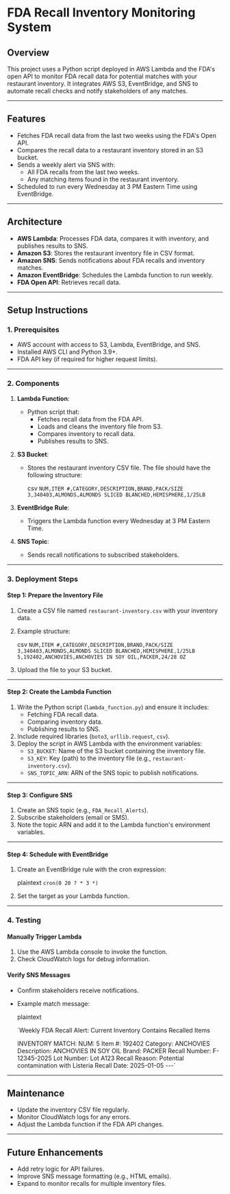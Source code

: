 FDA Recall Inventory Monitoring System
======================================

**Overview**
------------
This project uses a Python script deployed in AWS Lambda and the FDA's open API to monitor FDA recall data for potential matches with your restaurant inventory. It integrates AWS S3, EventBridge, and SNS to automate recall checks and notify stakeholders of any matches.

* * * * *

**Features**
------------

-   Fetches FDA recall data from the last two weeks using the FDA's Open API.
-   Compares the recall data to a restaurant inventory stored in an S3 bucket.
-   Sends a weekly alert via SNS with:
    -   All FDA recalls from the last two weeks.
    -   Any matching items found in the restaurant inventory.
-   Scheduled to run every Wednesday at 3 PM Eastern Time using EventBridge.

* * * * *

**Architecture**
----------------

-   **AWS Lambda**: Processes FDA data, compares it with inventory, and publishes results to SNS.
-   **Amazon S3**: Stores the restaurant inventory file in CSV format.
-   **Amazon SNS**: Sends notifications about FDA recalls and inventory matches.
-   **Amazon EventBridge**: Schedules the Lambda function to run weekly.
-   **FDA Open API**: Retrieves recall data.

* * * * *

**Setup Instructions**
----------------------

### **1\. Prerequisites**

-   AWS account with access to S3, Lambda, EventBridge, and SNS.
-   Installed AWS CLI and Python 3.9+.
-   FDA API key (if required for higher request limits).

* * * * *

### **2\. Components**

1.  **Lambda Function**:

    -   Python script that:
        -   Fetches recall data from the FDA API.
        -   Loads and cleans the inventory file from S3.
        -   Compares inventory to recall data.
        -   Publishes results to SNS.
2.  **S3 Bucket**:

    -   Stores the restaurant inventory CSV file. The file should have the following structure:

        csv
        `NUM,ITEM #,CATEGORY,DESCRIPTION,BRAND,PACK/SIZE
        3,340403,ALMONDS,ALMONDS SLICED BLANCHED,HEMISPHERE,1/25LB`

3.  **EventBridge Rule**:

    -   Triggers the Lambda function every Wednesday at 3 PM Eastern Time.
4.  **SNS Topic**:

    -   Sends recall notifications to subscribed stakeholders.

* * * * *

### **3\. Deployment Steps**

#### **Step 1: Prepare the Inventory File**

1.  Create a CSV file named `restaurant-inventory.csv` with your inventory data.
2.  Example structure:

    csv
    `NUM,ITEM #,CATEGORY,DESCRIPTION,BRAND,PACK/SIZE
    3,340403,ALMONDS,ALMONDS SLICED BLANCHED,HEMISPHERE,1/25LB
    5,192402,ANCHOVIES,ANCHOVIES IN SOY OIL,PACKER,24/28 OZ`

3.  Upload the file to your S3 bucket.

* * * * *

#### **Step 2: Create the Lambda Function**

1.  Write the Python script (`lambda_function.py`) and ensure it includes:
    -   Fetching FDA recall data.
    -   Comparing inventory data.
    -   Publishing results to SNS.
2.  Include required libraries (`boto3`, `urllib.request`, `csv`).
3.  Deploy the script in AWS Lambda with the environment variables:
    -   `S3_BUCKET`: Name of the S3 bucket containing the inventory file.
    -   `S3_KEY`: Key (path) to the inventory file (e.g., `restaurant-inventory.csv`).
    -   `SNS_TOPIC_ARN`: ARN of the SNS topic to publish notifications.

* * * * *

#### **Step 3: Configure SNS**

1.  Create an SNS topic (e.g., `FDA_Recall_Alerts`).
2.  Subscribe stakeholders (email or SMS).
3.  Note the topic ARN and add it to the Lambda function's environment variables.

* * * * *

#### **Step 4: Schedule with EventBridge**

1.  Create an EventBridge rule with the cron expression:

    plaintext
    `cron(0 20 ? * 3 *)`

2.  Set the target as your Lambda function.

* * * * *

### **4\. Testing**

#### **Manually Trigger Lambda**

1.  Use the AWS Lambda console to invoke the function.
2.  Check CloudWatch logs for debug information.

#### **Verify SNS Messages**

-   Confirm stakeholders receive notifications.
-   Example match message:

    plaintext

    `Weekly FDA Recall Alert: Current Inventory Contains Recalled Items

    INVENTORY MATCH:
    NUM: 5
    Item #: 192402
    Category: ANCHOVIES
    Description: ANCHOVIES IN SOY OIL
    Brand: PACKER
    Recall Number: F-12345-2025
    Lot Number: Lot A123
    Recall Reason: Potential contamination with Listeria
    Recall Date: 2025-01-05
    ---`

* * * * *

**Maintenance**
---------------

-   Update the inventory CSV file regularly.
-   Monitor CloudWatch logs for any errors.
-   Adjust the Lambda function if the FDA API changes.

* * * * *

**Future Enhancements**
-----------------------

-   Add retry logic for API failures.
-   Improve SNS message formatting (e.g., HTML emails).
-   Expand to monitor recalls for multiple inventory files.
